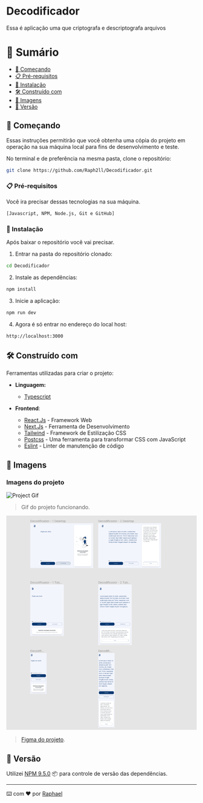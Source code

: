 # Decodificador

Essa é aplicação uma que criptografa e descriptografa arquivos

# 🔖 Sumário

- [🚀 Começando](#começando)
- [📋 Pré-requisitos](#pré-requisitos)
- [🔧 Instalação](#instalação)
- [🛠️ Construído com](#construído-com)
- [🎥 Imagens](#imagens)
- [📌 Versão](#versão)

<div id='começando'/> 

## 🚀 Começando

Essas instruções permitirão que você obtenha uma cópia do projeto em operação na sua máquina local para fins de desenvolvimento e teste.

No terminal e de preferência na mesma pasta, clone o repositório:

```sh
git clone https://github.com/Raph2ll/Decodificador.git
```

<div id='pré-requisitos'/>

### 📋 Pré-requisitos

Você ira precisar dessas tecnologias na sua máquina.

```sh
[Javascript, NPM, Node.js, Git e GitHub]
```

<div id='instalação'/>

### 🔧 Instalação

Após baixar o repositório você vai precisar.

1. Entrar na pasta do repositório clonado:

```sh
cd Decodificador
```

2. Instale as dependências:

```sh
npm install 
```

3. Inicie a aplicação:

```sh
npm run dev
```

4. Agora é só entrar no endereço do local host:

```sh
http://localhost:3000
```

## 🛠️ Construído com

Ferramentas utilizadas para criar o projeto:

- **Linguagem:** 
  - [Typescript](https://www.typescriptlang.org)

 - **Frontend**: 
    - [React.Js](https://pt-br.reactjs.org) - Framework Web
    - [Next.Js](https://nextjs.org) - Ferramenta de Desenvolvimento
    - [Tailwind](https://tailwindcss.com) - Framework de Estilização CSS
    - [Postcss](https://postcss.org) - Uma ferramenta para transformar CSS com JavaScript
    - [Eslint](https://eslint.org) - Linter de manutenção de código

<div id='imagens'/>

## 🎥 Imagens

### Imagens do projeto 

<img alt="Project Gif" width="600" src="/public/images/localhost_3000___-Google-Chrome-2023-04-15-08-56-51.gif" >

>  Gif do projeto funcionando.

<img alt="Figma" width="600" src="/public/images/figma.png" >

>  [Figma do projeto](https://www.figma.com/file/tvFEYhVfZTjdJ5P24RGV21?embed_host=share&kind=&node-id=0%3A1&t=tFWf6HPc1SvKye9t-1&viewer=1).

<div id='versão'/>

## 📌 Versão

Utilizei [NPM 9.5.0](https://www.npmjs.com) :package: para controle de versão das dependências.

---
⌨️ com ❤️ por [Raphael](https://github.com/Raph2ll)
